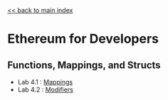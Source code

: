 [<< back to main index](../README.md)

Ethereum for Developers
=======================

## Functions, Mappings, and Structs

* Lab 4.1 : [Mappings](./4.1-mappings.md)
* Lab 4.2 : [Modifiers](./4.2-modifiers.md)




